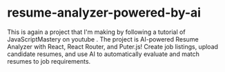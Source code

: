# resume-analyzer-powered-by-ai
This is again a project that I'm making by following a tutorial of JavaScriptMastery on youtube . The project is AI-powered Resume Analyzer with React, React Router, and Puter.js! Create job listings, upload candidate resumes, and use AI to automatically evaluate and match resumes to job requirements.
